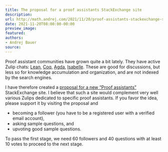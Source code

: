 ```yaml
---
title: The proposal for a proof assistants StackExchange site
description:
url: http://math.andrej.com/2021/11/20/proof-assistants-stackexchange-site/
date: 2021-11-20T08:00:00-00:00
preview_image:
featured:
authors:
- Andrej Bauer
source:
---
```


<p>Proof assistant communities have grown quite a bit lately. They have active Zulip chats: <a href="https://leanprover.zulipchat.com/">Lean</a>, <a href="https://coq.zulipchat.com/">Coq</a>, <a href="https://agda.zulipchat.com/">Agda</a>, <a href="https://isabelle.zulipchat.com/">Isabelle</a>. These are good for discussions, but less so for knowledge accumulation and organization, and are not indexed by the search engines.</p>

<p>I have therefore created a <a href="https://area51.stackexchange.com/proposals/126242/proof-assistants?referrer=YjczN2ZjMzMyYWRkYjYwOTMzMzJhMjRmZDNiZDJkZGQ1ZGE4MzFiZWQ3YzRlMjYzMzdiMTMxZTBkOTg1ZWNkMdt2-If5yCiayS9kTjQT0iElh8l0mRnZ3CnkNXRmWJGq0">proposal for a new &ldquo;Proof assistants&rdquo;</a> StackExchange site. I believe that such a site would complement very well various Zulips dedicated to specific proof assistants. If you favor the idea, please support it by visiting the proposal and</p>

<ul>
  <li>becoming a follower (you have to be a registered user with a verified email account),</li>
  <li>asking sample questions, and</li>
  <li>upvoting good sample questions.</li>
</ul>

<p>To pass the first stage, we need 60 followers and 40 questions with at least 10 votes to proceed to the next stage.</p>
